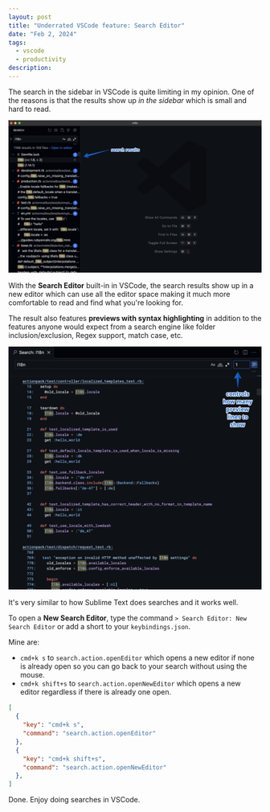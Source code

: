 ```yaml
---
layout: post
title: "Underrated VSCode feature: Search Editor"
date: "Feb 2, 2024"
tags:
  - vscode
  - productivity
description:
---
```


The search in the sidebar in VSCode is quite limiting in my opinion. One of the reasons is that the results show up *in the sidebar* which is small and hard to read.

![Using the search in the sidebar to search for I18n in Rails](/assets/images/posts/vscode-sidebar-search.png)

With the **Search Editor** built-in in VSCode, the search results show up in a new editor which can use all the editor space making it much more comfortable to read and find what you're looking for.

The result also features **previews with syntax highlighting** in addition to the features anyone would expect from a search engine like folder inclusion/exclusion, Regex support, match case, etc.

![Using the search editor to search for I18n in Rails](/assets/images/posts/vscode-search-editor.png)

It's very similar to how Sublime Text does searches and it works well.

To open a **New Search Editor**, type the command `> Search Editor: New Search Editor` or add a short to your `keybindings.json`.

Mine are:
- `cmd+k s` to `search.action.openEditor` which opens a new editor if none is already open so you can go back to your search without using the mouse.
- `cmd+k shift+s` to `search.action.openNewEditor` which opens a new editor regardless if there is already one open.



```json
[
  {
    "key": "cmd+k s",
    "command": "search.action.openEditor"
  },
  {
    "key": "cmd+k shift+s",
    "command": "search.action.openNewEditor"
  },
]
```


Done. Enjoy doing searches in VSCode.